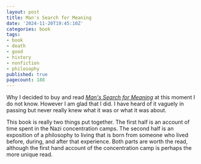 ```yaml
---
layout: post
title: Man's Search for Meaning
date: '2024-11-20T19:45:10Z'
categories: book
tags:
- book
- death
- good
- history
- nonfiction
- philosophy
published: true
pagecount: 188
---
```


Why I decided to buy and read [*Man's Search for Meaning*][book-amaz] at this moment I do not know.
However I am glad that I did. I have heard of it vaguely in passing but never really knew what it
was or what it was about.

This book is really two things put together. The first half is an account of time spent in the Nazi
concentration camps. The second half is an exposition of a philosophy to living that is born from
someone who lived before, during, and after that experience. Both parts are worth the read, although
the first hand account of the concentration camp is perhaps the more unique read.

[book-amaz]:      https://www.amazon.com/Mans-Search-Meaning-Viktor-Frankl-ebook/dp/B009U9S6FI
